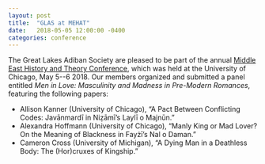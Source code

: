 ```yaml
---
layout: post
title:  "GLAS at MEHAT"
date:   2018-05-05 12:00:00 -0400
categories: conference
---
```


The Great Lakes Adiban Society are pleased to be part of the annual [Middle East History and Theory Conference](https://voices.uchicago.edu/mehat/), which was held at the University of Chicago, May 5--6 2018. Our members organized and submitted a panel entitled *Men in Love: Masculinity and Madness in Pre-Modern Romances*, featuring the following papers:

- Allison Kanner (University of Chicago), “A Pact Between Conflicting Codes: Javānmardī in Niẓāmī’s Laylī o Majnūn.”
- Alexandra Hoffmann (University of Chicago), “Manly King or Mad Lover? On the Meaning of Blackness in Fayżī’s Nal o Daman.”
- Cameron Cross (University of Michigan), “A Dying Man in a Deathless Body: The (Hor)cruxes of Kingship.”